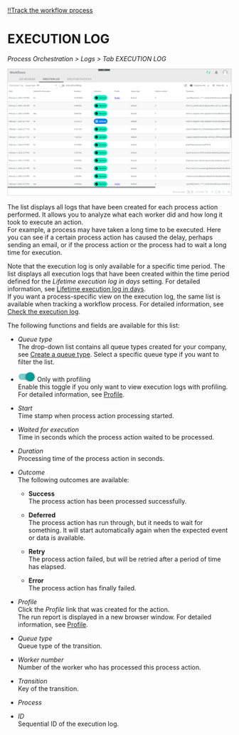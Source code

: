 [!!Track the workflow process](../Operation/09_TrackWorkflowProcess.md)

# EXECUTION LOG

*Process Orchestration > Logs > Tab EXECUTION LOG*

![Execution log](../../Assets/Screenshots/ActindoWorkFlow/Logs/ExecutionLog.png "[Execution log]")

The list displays all logs that have been created for each process action performed. It allows you to analyze what each worker did and how long it took to execute an action.   
For example, a process may have taken a long time to be executed. Here you can see if a certain process action has caused the delay, perhaps sending an email, or if the process action or the process had to wait a long time for execution.

Note that the execution log is only available for a specific time period. The list displays all execution logs that have been created within the time period defined for the *Lifetime execution log in days* setting. For detailed information, see [Lifetime execution log in days](./07a_Settings.md#lifetime-execution-log-in-days).  
If you want a process-specific view on the execution log, the same list is available when tracking a workflow process. For detailed information, see [Check the execution log](../Operation/09_TrackWorkflowProcess.md#check-the-execution-log).

The following functions and fields are available for this list:

- *Queue type*   
   The drop-down list contains all queue types created for your company, see [Create a queue type](../Integration/01_ConfigureQueueTypes.md#create-a-queue-type). Select a specific queue type if you want to filter the list. 

- ![Only with profiling](../../Assets/Icons/Toggle.png "[Only with profiling]") Only with profiling   
    Enable this toggle if you only want to view execution logs with profiling. For detailed information, see [Profile](06d_Profile.md).


- *Start*   
   Time stamp when process action processing started.

- *Waited for execution*   
   Time in seconds which the process action waited to be processed.

- *Duration*    
   Processing time of the process action in seconds.

- *Outcome*    
   The following outcomes are available:

   - **Success**   
    The process action has been processed successfully.   

   - **Deferred**   
    The process action has run through, but it needs to wait for something. It will start automatically again when the expected event or data is available.  

   - **Retry**    
    The process action failed, but will be retried after a period of time has elapsed. 

   - **Error**   
    The process action has finally failed.

- *Profile*   
    Click the *Profile* link that was created for the action.   
    The run report is displayed in a new browser window. For detailed information, see [Profile](06d_Profile.md).

- *Queue type*   
   Queue type of the transition.

- *Worker number*   
   Number of the worker who has processed this process action.
 

- *Transition*   
   Key of the transition.

- *Process*    
   <!--- Hallo Julian, Spalte ist leer, was sollte hier angezeigt werden? -->   
   

- *ID*   
   Sequential ID of the execution log.